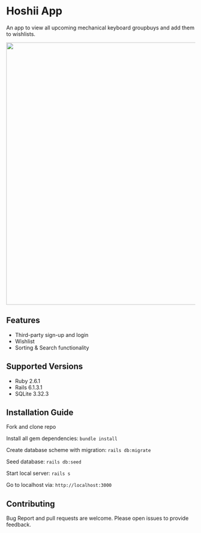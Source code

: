 # Hoshii App

An app to view all upcoming mechanical keyboard groupbuys and add them to wishlists. 

<p align="center"><img src="hoshii.gif" width="700px"/></p>


## Features

* Third-party sign-up and login
* Wishlist
* Sorting & Search functionality

## Supported Versions

* Ruby 2.6.1
* Rails 6.1.3.1
* SQLite 3.32.3

## Installation Guide

Fork and clone repo

Install all gem dependencies: `bundle install`

Create database scheme with migration: `rails db:migrate`

Seed database: `rails db:seed`

Start local server: `rails s`

Go to localhost via: `http://localhost:3000`

## Contributing

Bug Report and pull requests are welcome. Please open issues to provide feedback.
